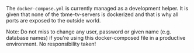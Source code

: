 The `docker-compose.yml` is currently managed as a development helper. It is given that none of the tbme-tv-servers is dockerized and that is why all ports are exposed to the outside world.

Note: Do not miss to change any user, password or given name (e.g. database names) if you're using this docker-composed file in a productive environment. No responsibility taken!